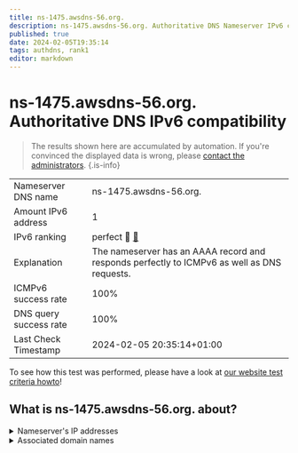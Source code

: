 ```yaml
---
title: ns-1475.awsdns-56.org.
description: ns-1475.awsdns-56.org. Authoritative DNS Nameserver IPv6 compatibility
published: true
date: 2024-02-05T19:35:14
tags: authdns, rank1
editor: markdown
---
```


# ns-1475.awsdns-56.org. Authoritative DNS IPv6 compatibility

> The results shown here are accumulated by automation. If you're convinced the displayed data is wrong, please [contact the administrators](/howto/chat). 
{.is-info}




|   |   |
| - | - |
| Nameserver DNS name | ns-1475.awsdns-56.org.
| Amount IPv6 address | 1
| IPv6 ranking | perfect :1st_place_medal: [🔗](/howto/ranking) |
| Explanation | The nameserver has an AAAA record and responds perfectly to ICMPv6 as well as DNS requests. |
| ICMPv6 success rate | 100%|
| DNS query success rate | 100% |
| Last Check Timestamp | 2024-02-05 20:35:14+01:00 |

To see how this test was performed, please have a look at [our website test criteria howto](/howto/testcriteria/authdns)!


## What is ns-1475.awsdns-56.org. about?




<details>
<summary>Nameserver's IP addresses</summary>

2600:9000:5305:c300::1

</details>



<details>
<summary>Associated domain names</summary>

tiktok.com

</details>
